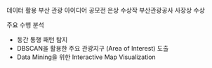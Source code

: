 데이터 활용 부산 관광 아이디어 공모전 은상 수상작 
부산관광공사 사장상 수상 

주요 수행 분석 
- 동간 통행 패턴 탐지
- DBSCAN을 활용한 주요 관광지구 (Area of Interest) 도출
- Data Mining을 위한 Interactive Map Visualization
